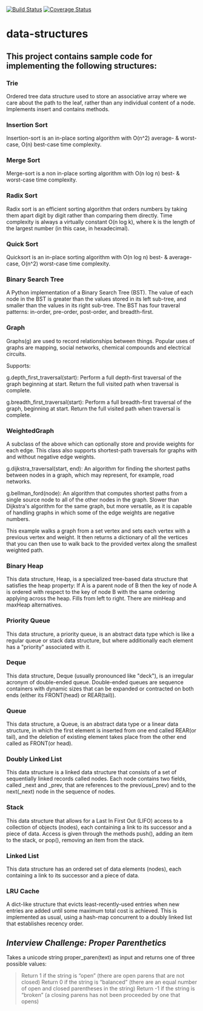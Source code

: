 [![Build Status](https://travis-ci.org/mumbleskates/data-structures.svg?branch=master)](https://travis-ci.org/mumbleskates/data-structures)
[![Coverage Status](https://coveralls.io/repos/github/mumbleskates/data-structures/badge.svg?branch=master)](https://coveralls.io/github/mumbleskates/data-structures?branch=master)


# data-structures

## This project contains sample code for implementing the following structures:

### Trie
Ordered tree data structure used to store an associative array where we care about the path to the leaf, rather than
any individual content of a node. Implements insert and contains methods.

### Insertion Sort
Insertion-sort is an in-place sorting algorithm with O(n^2) average- & worst-case, O(n) best-case time complexity.

### Merge Sort
Merge-sort is a non in-place sorting algorithm with O(n log n) best- & worst-case time complexity.

### Radix Sort
Radix sort is an efficient sorting algorithm that orders numbers by taking them apart digit by digit rather than
comparing them directly. Time complexity is always a virtually constant O(n log k), where k is the length of the
largest number (in this case, in hexadecimal).

### Quick Sort
Quicksort is an in-place sorting algorithm with O(n log n) best- & average-case, O(n^2) worst-case time complexity.

### Binary Search Tree
A Python implementation of a Binary Search Tree (BST). The value of each node in the BST is greater than the values
stored in its left sub-tree, and smaller than the values in its right sub-tree. 
The BST has four traveral patterns: in-order, pre-order, post-order, and breadth-first.

### Graph

Graphs(g) are used to record relationships between things. Popular uses of 
graphs are mapping, social networks, chemical compounds and electrical 
circuits.

Supports:

g.depth_first_traversal(start): Perform a full depth-first traversal of 
the graph beginning at start. Return the full visited path when traversal 
is complete.

g.breadth_first_traversal(start): Perform a full breadth-first traversal 
of the graph, beginning at start. Return the full visited path when 
traversal is complete.

### WeightedGraph

A subclass of the above which can optionally store and provide weights for each
edge. This class also supports shortest-path traversals for graphs with and without
negative edge weights.

g.dijkstra_traversal(start, end): An algorithm for finding the shortest 
paths between nodes in a graph, which may represent, for example, road networks.

g.bellman_ford(node): An algorithm that computes shortest paths from a 
single source node to all of the other nodes in the graph. Slower than Dijkstra's 
algorithm for the same graph, but more versatile, as it is capable of handling graphs
in which some of the edge weights are negative numbers. 

This example walks a graph from a set vertex and sets each vertex
with a previous vertex and weight. It then returns a dictionary of all the 
vertices that you can then use to walk back to the provided vertex along the
smallest weighted path.

### Binary Heap

This data structure, Heap, is a specialized tree-based data structure that 
satisfies the heap property: If A is a parent node of B then the key of 
node A is ordered with respect to the key of node B with the same ordering 
applying across the heap. Fills from left to right. There are minHeap 
and maxHeap alternatives.

### Priority Queue

This data structure, a priority queue, is an abstract data type which is 
like a regular queue or stack data structure, but where additionally each 
element has a "priority" associated with it.

### Deque

This data structure, Deque (usually pronounced like "deck"), is an irregular acronym of double-ended 
queue. Double-ended queues are sequence containers with dynamic sizes that can be expanded or 
contracted on both ends (either its FRONT(head) or REAR(tail)).

### Queue

This data structure, a Queue, is an abstract data type or a linear data structure, in which the first element is 
inserted from one end called REAR(or tail), and the deletion of existing element takes place from the other end 
called as FRONT(or head).

### Doubly Linked List

This data structure is a linked data structure that consists of a set of sequentially linked records called nodes. Each 
node contains two fields, called _next and _prev, that are references to the previous(_prev) and to the next(_next) node 
in the sequence of nodes.

### Stack

This data structure that allows for a Last In First Out (LIFO) access to a collection of objects (nodes), each
containing a link to its successor and a piece of data. Access is given through the methods push(), adding an item to
the stack, or pop(), removing an item from the stack.

### Linked List

This data structure has an ordered set of data elements (nodes), each containing a link to its successor and a piece of
data.

### LRU Cache

A dict-like structure that evicts least-recently-used entries when new entries are added until some maximum total cost
is achieved. This is implemented as usual, using a hash-map concurrent to a doubly linked list that establishes recency
order.

## *Interview Challenge: Proper Parenthetics*

Takes a unicode string proper_paren(text) as input and returns one of three possible values:

> Return 1 if the string is “open” (there are open parens that are not closed)
> Return 0 if the string is “balanced” (there are an equal number of open and closed parentheses in the string)
> Return -1 if the string is “broken” (a closing parens has not been proceeded by one that opens)
